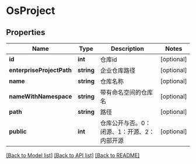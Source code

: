 # OsProject

## Properties
Name | Type | Description | Notes
------------ | ------------- | ------------- | -------------
**id** | **int** | 仓库id | [optional] 
**enterpriseProjectPath** | **string** | 企业仓库路径 | [optional] 
**name** | **string** | 仓库名称 | [optional] 
**nameWithNamespace** | **string** | 带有命名空间的仓库名 | [optional] 
**path** | **string** | 路径 | [optional] 
**public** | **int** | 仓库公开与否。0：闭源、1：开源、2：内部开源 | [optional] 

[[Back to Model list]](../../README.md#documentation-for-models) [[Back to API list]](../../README.md#documentation-for-api-endpoints) [[Back to README]](../../README.md)


